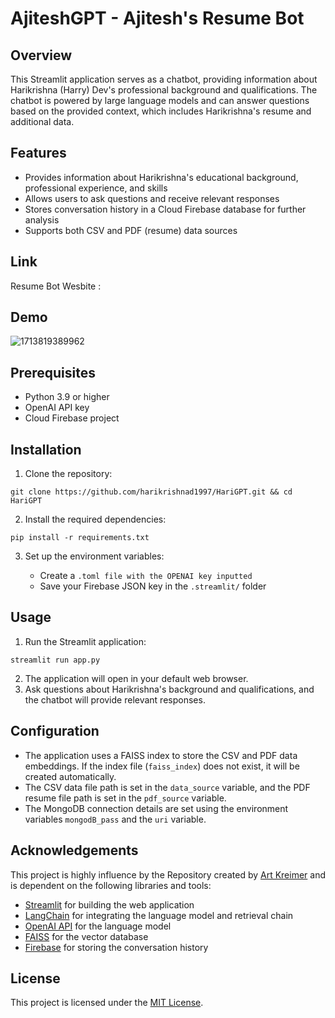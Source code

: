 # AjiteshGPT - Ajitesh's Resume Bot

## Overview

This Streamlit application serves as a chatbot, providing information about Harikrishna (Harry) Dev's professional background and qualifications. The chatbot is powered by large language models and can answer questions based on the provided context, which includes Harikrishna's resume and additional data.

## Features

- Provides information about Harikrishna's educational background, professional experience, and skills
- Allows users to ask questions and receive relevant responses
- Stores conversation history in a Cloud Firebase database for further analysis
- Supports both CSV and PDF (resume) data sources

## Link

Resume Bot Wesbite : 

## Demo

![1713819389962](assets/demo.gif)

## Prerequisites

- Python 3.9 or higher
- OpenAI API key
- Cloud Firebase project

## Installation

1. Clone the repository:

```
git clone https://github.com/harikrishnad1997/HariGPT.git && cd HariGPT
```

2. Install the required dependencies:

```
pip install -r requirements.txt
```

3. Set up the environment variables:

   - Create a `.toml file with the OPENAI key inputted `
   - Save your Firebase JSON key in the `.streamlit/` folder

## Usage

1. Run the Streamlit application:

```
streamlit run app.py
```

2. The application will open in your default web browser.
3. Ask questions about Harikrishna's background and qualifications, and the chatbot will provide relevant responses.

## Configuration

- The application uses a FAISS index to store the CSV and PDF data embeddings. If the index file (`faiss_index`) does not exist, it will be created automatically.
- The CSV data file path is set in the `data_source` variable, and the PDF resume file path is set in the `pdf_source` variable.
- The MongoDB connection details are set using the environment variables `mongodB_pass` and the `uri` variable.

## Acknowledgements

This project is highly influence by the Repository created by [Art Kreimer](https://github.com/kredar) and is dependent on the following libraries and tools:

- [Streamlit](https://streamlit.io/) for building the web application
- [LangChain](https://langchain.com/) for integrating the language model and retrieval chain
- [OpenAI API](https://openai.com/) for the language model
- [FAISS](https://github.com/facebookresearch/faiss) for the vector database
- [Firebase](https://firebase.google.com/) for storing the conversation history

## License

This project is licensed under the [MIT License](LICENSE).

